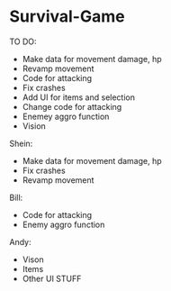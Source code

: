 # Survival-Game

TO DO:
* Make data for movement damage, hp
* Revamp movement
* Code for attacking
* Fix crashes
* Add UI for items and selection
* Change code for attacking
* Enemey aggro function
* Vision

Shein:
* Make data for movement damage, hp
* Fix crashes
* Revamp movement

Bill:
* Code for attacking
* Enemy aggro function

Andy:
* Vison
* Items
* Other UI STUFF
